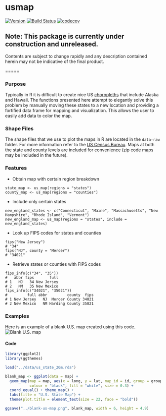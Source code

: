 # usmap
[![Version](https://badge.fury.io/gh/pdil%2Fusmap.svg)](https://github.com/pdil/usmap/releases) [![Build Status](https://travis-ci.org/pdil/usmap.svg?branch=master)](https://travis-ci.org/pdil/usmap) [![codecov](https://codecov.io/gh/pdil/usmap/branch/master/graph/badge.svg)](https://codecov.io/gh/pdil/usmap)

## Note: This package is currently under construction and unreleased.
Contents are subject to change rapidly and any description contained herein may not be indicative of the final product.

=====

### Purpose
Typically in R it is difficult to create nice US [choropleths](http://en.wikipedia.org/wiki/Choropleth) that include Alaska and Hawaii. The functions presented here attempt to elegantly solve this problem by manually moving these states to a new location and providing a fortified data frame for mapping and visualization. This allows the user to easily add data to color the map.

### Shape Files
The shape files that we use to plot the maps in R are located in the `data-raw` folder. For more information refer to the [US Census Bureau](https://www.census.gov/geo/maps-data/data/tiger-cart-boundary.html). Maps at both the state and county levels are included for convenience (zip code maps may be included in the future).

### Features
* Obtain map with certain region breakdown
```{r}
state_map <- us_map(regions = "states")
county_map <- us_map(regions = "counties")
```
* Include only certain states
```{r}
new_england_states <- c("Connecticut", "Maine", "Massachusetts", "New Hampshire", "Rhode Island", "Vermont")
new_england_map <- us_map(regions = "states", include = new_england_states)
```
* Look up FIPS codes for states and counties
```{r}
fips("New Jersey")
# "34"
fips("NJ", county = "Mercer")
# "34021"
```
* Retrieve states or counties with FIPS codes
```{r}
fips_info(c("34", "35"))
#   abbr fips       full
# 1   NJ   34 New Jersey
# 2   NM   35 New Mexico
fips_info(c("34021", "35021"))
#         full abbr         county  fips
# 1 New Jersey   NJ  Mercer County 34021
# 2 New Mexico   NM Harding County 35021
```

### Examples
Here is an example of a blank U.S. map created using this code.
![Blank U.S. map](https://github.com/pdil/us-map/blob/master/blank-us-map.png)

#### Code
``` r
library(ggplot2)
library(ggthemes)

load("../data/us_state_20m.rda")

blank_map <- ggplot(data = map) + 
  geom_map(map = map, aes(x = long, y = lat, map_id = id, group = group), 
           colour = "black", fill = "white", size = 0.3) +
  coord_equal() + theme_map() + 
  labs(title = "U.S. State Map") +
  theme(plot.title = element_text(size = 22, face = "bold"))

ggsave("../blank-us-map.png", blank_map, width = 6, height = 4.9)
```
